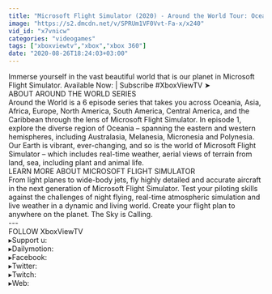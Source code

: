 ```yaml
---
title: "Microsoft Flight Simulator (2020) - Around the World Tour: Oceania Trailer"
image: "https://s2.dmcdn.net/v/SPRUm1VF0Vvt-Fa-x/x240"
vid_id: "x7vnicw"
categories: "videogames"
tags: ["xboxviewtv","xbox","xbox 360"]
date: "2020-08-26T18:24:03+03:00"
---
```

Immerse yourself in the vast beautiful world that is our planet in Microsoft Flight Simulator. Available Now:  | Subscribe #XboxViewTV ➤   <br>ABOUT AROUND THE WORLD SERIES  <br>Around the World is a 6 episode series that takes you across Oceania, Asia, Africa, Europe, North America, South America, Central America, and the Caribbean through the lens of Microsoft Flight Simulator. In episode 1, explore the diverse region of Oceania – spanning the eastern and western hemispheres, including Australasia, Melanesia, Micronesia and Polynesia.   <br>Our Earth is vibrant, ever-changing, and so is the world of Microsoft Flight Simulator – which includes real-time weather, aerial views of terrain from land, sea, including plant and animal life.   <br>LEARN MORE ABOUT MICROSOFT FLIGHT SIMULATOR  <br>From light planes to wide-body jets, fly highly detailed and accurate aircraft in the next generation of Microsoft Flight Simulator. Test your piloting skills against the challenges of night flying, real-time atmospheric simulation and live weather in a dynamic and living world. Create your flight plan to anywhere on the planet. The Sky is Calling.  <br>---  <br>FOLLOW XboxViewTV  <br>▸Support u:   <br>▸Dailymotion:   <br>▸Facebook:   <br>▸Twitter:   <br>▸Twitch:   <br>▸Web: 
